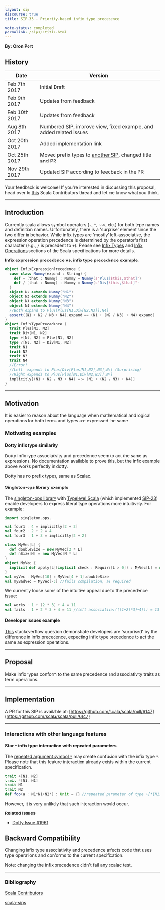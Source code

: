 ```yaml
---
layout: sip
discourse: true
title: SIP-33 - Priority-based infix type precedence

vote-status: completed
permalink: /sips/:title.html
---
```


**By: Oron Port**

## History

| Date          | Version                                  |
| ------------- | ---------------------------------------- |
| Feb 7th 2017  | Initial Draft                            |
| Feb 9th 2017  | Updates from feedback                    |
| Feb 10th 2017 | Updates from feedback                    |
| Aug 8th 2017  | Numbered SIP, improve view, fixed example, and added related issues |
| Oct 20th 2017 | Added implementation link                |
| Oct 25th 2017 | Moved prefix types to [another SIP](http://docs.scala-lang.org/sips/adding-prefix-types.html), changed title and PR |
| Nov 29th 2017 | Updated SIP according to feedback in the PR |


Your feedback is welcome! If you're interested in discussing this proposal, head over to [this](https://contributors.scala-lang.org/t/sip-nn-make-infix-type-alias-precedence-like-expression-operator-precedence/471) Scala Contributors thread and let me know what you think.

---

## Introduction
Currently scala allows symbol operators (`-`, `*`, `~~>`, etc.) for both type names and definition names.
Unfortunately, there is a 'surprise' element since the two differ in behavior. While infix types are 'mostly' left-associative, the expression operation precedence is determined by the operator's first character (e.g., `/` is precedent to `+`). Please see [Infix Types](http://scala-lang.org/files/archive/spec/2.12/03-types.html#infix-types) and [Infix Operations](http://scala-lang.org/files/archive/spec/2.12/06-expressions.html#infix-operations) sections of the Scala specifications for more details.

**Infix expression precedence vs. infix type precedence example**:

```scala
object InfixExpressionPrecedence {
  case class Nummy(expand : String) {
    def + (that : Nummy) : Nummy = Nummy(s"Plus[$this,$that]")
    def / (that : Nummy) : Nummy = Nummy(s"Div[$this,$that]")
  }
  object N1 extends Nummy("N1")
  object N2 extends Nummy("N2")
  object N3 extends Nummy("N3")
  object N4 extends Nummy("N4")
  //Both expand to Plus[Plus[N1,Div[N2,N3]],N4]
  assert((N1 + N2 / N3 + N4).expand == (N1 + (N2 / N3) + N4).expand)
}
object InfixTypePrecedence {
  trait Plus[N1, N2]
  trait Div[N1, N2]
  type +[N1, N2] = Plus[N1, N2]
  type /[N1, N2] = Div[N1, N2]
  trait N1
  trait N2
  trait N3
  trait N4
  //Error!
  //Left  expands to Plus[Div[Plus[N1,N2],N3],N4] (Surprising)
  //Right expands to Plus[Plus[N1,Div[N2,N3]],N4]
  implicitly[(N1 + N2 / N3 + N4) =:= (N1 + (N2 / N3) + N4)]
}
```

---

## Motivation
It is easier to reason about the language when mathematical and logical operations for both terms and types are expressed the same.

### Motivating examples

#### Dotty infix type similarity
Dotty infix type associativity and precedence seem to act the same as expressions.
No documentation available to prove this, but the infix example above works perfectly in dotty.

Dotty has no prefix types, same as Scalac.

#### Singleton-ops library example
The [singleton-ops library](https://github.com/fthomas/singleton-ops) with [Typelevel Scala](https://github.com/typelevel/scala) (which implemented [SIP-23](http://docs.scala-lang.org/sips/pending/42.type.html)) enable developers to express literal type operations more intuitively. For example:

```scala
import singleton.ops._

val four1 : 4 = implicitly[2 + 2]
val four2 : 2 + 2 = 4
val four3 : 1 + 3 = implicitly[2 + 2]

class MyVec[L] {
  def doubleSize = new MyVec[2 * L]
  def nSize[N] = new MyVec[N * L]
}
object MyVec {
  implicit def apply[L](implicit check : Require[L > 0]) : MyVec[L] = new MyVec[L]()
}
val myVec : MyVec[10] = MyVec[4 + 1].doubleSize
val myBadVec = MyVec[-1] //fails compilation, as required
```

We currently loose some of the intuitive appeal due to the precedence issue:

```scala
val works : 1 + (2 * 3) + 4 = 11
val fails : 1 + 2 * 3 + 4 = 11 //left associative:(((1+2)*3)+4))) = 13
```

#### Developer issues example
[This](http://stackoverflow.com/questions/23333882/scala-infix-type-aliasing-for-2-type-parameters) stackoverflow question demonstrate developers are 'surprised' by the difference in infix precedence, expecting infix type precedence to act the same as expression operations.

---

## Proposal

Make infix types conform to the same precedence and associativity traits as term operations.

------

## Implementation

A PR for this SIP is available at: [https://github.com/scala/scala/pull/6147](https://github.com/scala/scala/pull/6147)

------

### Interactions with other language features

#### Star `*` infix type interaction with repeated parameters  
The [repeated argument symbol `*`](https://www.scala-lang.org/files/archive/spec/2.12/04-basic-declarations-and-definitions.html#repeated-parameters) may create confusion with the infix type `*`. 
Please note that this feature interaction already exists within the current specification.  

```scala
trait +[N1, N2]
trait *[N1, N2]
trait N1
trait N2
def foo(a : N1*N1+N2*) : Unit = {} //repeated parameter of type +[*[N1, N1], N2]
```

However, it is very unlikely that such interaction would occur.

**Related Issues**

* [Dotty Issue #1961](https://github.com/lampepfl/dotty/issues/1961)


## Backward Compatibility
Changing infix type associativity and precedence affects code that uses type operations and conforms to the current specification. 

Note: changing the infix precedence didn't fail any scalac test.

---

### Bibliography
[Scala Contributors](https://contributors.scala-lang.org/t/sip-nn-make-infix-type-alias-precedence-like-expression-operator-precedence/471)

[scala-sips](https://groups.google.com/forum/#!topic/scala-sips/ARVf1RLDw9U)
